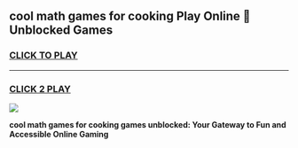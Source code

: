 
## cool math games for cooking Play Online 👋 Unblocked Games
<h3>
<a href="https://news.freeplayer.one?title=cool_math_games_for_cooking&ref=17CMG">CLICK TO PLAY</a></h3>
<hr>

<h3>
<a href="https://news.freeplayer.one?title=cool_math_games_for_cooking&ref=17CMG">CLICK 2 PLAY</a>
  
</h3>

<a href="https://news.freeplayer.one?title=cool_math_games_for_cooking&ref=17CMG/"><img src="https://clearcache.store/games.png"></a>


**cool math games for cooking games unblocked: Your Gateway to Fun and Accessible Online Gaming**
